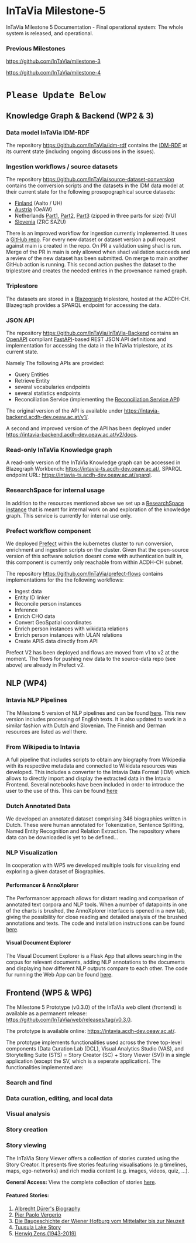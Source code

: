 # InTaVia Milestone-5

InTaVia Milestone 5 Documentation - Final operational system: The whole system is released, and operational.

### Previous Milestones

https://github.com/InTaVia/milestone-3

https://github.com/InTaVia/milestone-4

# `Please Update Below`


## Knowledge Graph & Backend (WP2 & 3)
### Data model InTaVia IDM-RDF

The repository https://github.com/InTaVia/idm-rdf contains the [IDM-RDF](https://github.com/InTaVia/idm-rdf/blob/main/idm-OWL/intavia_idm1.1.owl) at its current state (including ongoing discussions in the issues).

### Ingestion workflows / source datasets

The repository https://github.com/InTaVia/source-dataset-conversion contains the conversion scripts and the datasets in the IDM data model at their current state for the following prosopographical source datasets:

- [Finland](https://github.com/InTaVia/source-dataset-conversion/blob/main/BS_dataset/bs2intavia.ttl) (Aalto / UH)
- [Austria](https://github.com/InTaVia/source-dataset-conversion/blob/main/APIS_dataset/apis_oebl_serialization_2-9-2022.ttl) (OeAW)
- Netherlands [Part1](https://github.com/InTaVia/source-dataset-conversion/blob/main/intavia_biographynet/data/rdf/xaa.zip), [Part2](https://github.com/InTaVia/source-dataset-conversion/blob/main/intavia_biographynet/data/rdf/xab.zip), [Part3](https://github.com/InTaVia/source-dataset-conversion/blob/main/intavia_biographynet/data/rdf/xac.zip) (zipped in three parts for size) (VU)
- [Slovenia](https://github.com/InTaVia/source-data/blob/d17fc232c29de5ff444b47d68d05bc83e552fb37/datasets/sbi_data.ttl) (ZRC SAZU)

There is an improved workflow for ingestion currently implemented. It uses a [GitHub repo](https://github.com/InTaVia/source-data). For every new dataset or dataset version a pull request against main is created in the repo. On PR a validation using shacl is run. Merge of the  PR in main is only allowed when shacl validation succeeds and a review of the new dataset has been submitted. On merge to main another GitHub action is running. This second action pushes the dataset to the triplestore and creates the needed entries in the provenance named graph.

### Triplestore

The datasets are stored in a [Blazegraph](https://blazegraph.com/) triplestore, hosted at the ACDH-CH. Blazegraph provides a SPARQL endpoint for accessing the data.

### JSON API

The repository https://github.com/InTaVia/InTaVia-Backend contains an [OpenAPI](https://swagger.io/specification/) compliant [FastAPI](https://fastapi.tiangolo.com/)-based REST JSON API definitions and implementation for accessing the data in the InTaVia triplestore, at its current state.

Namely The following APIs are provided:

* Query Entities
* Retrieve Entity
* several vocabularies endpoints
* several statistics endpoints
* Reconciliation Service (implementing the [Reconciliation Service API](https://reconciliation-api.github.io/specs/))

The original version of the API is available under https://intavia-backend.acdh-dev.oeaw.ac.at/v1/.

A second and improved version of the API has been deployed under https://intavia-backend.acdh-dev.oeaw.ac.at/v2/docs.

### Read-only InTaVia Knowledge graph

A read-only version of the InTaVia Knowledge graph can be accessed in Blazegraph Workbench: https://intavia-ts.acdh-dev.oeaw.ac.at/, SPARQL endpoint URL: https://intavia-ts.acdh-dev.oeaw.ac.at/sparql.

### ResearchSpace for internal usage

In addition to the resources mentioned above we set up a [ResearchSpace instance](https://mp-playground.acdh-dev.oeaw.ac.at/) that is meant for internal work on and exploration of the knowledge graph. This service is currently for internal use only.

### Prefect workflow component

We deployed [Prefect](https://www.prefect.io/) within the  kubernetes cluster to run conversion, enrichment and ingestion scripts on the cluster. Given that the open-source version of this software solution doesnt come with authentication built in, this component is currently only reachable from within ACDH-CH subnet.

The repository https://github.com/InTaVia/prefect-flows contains implementations for the the following workflows:

* Ingest data
* Entity ID linker
* Reconcile person instances
* Inference
* Enrich CHO data
* Convert GeoSpatial coordinates
* Enrich person instances with wikidata relations
* Enrich person instances with ULAN relations
* Create APIS data directly from API

Prefect V2 has been deployed and flows are moved from v1 to v2 at the moment. The flows for pushing new data to the source-data repo (see above) are already in Prefect v2.

## NLP (WP4)

### Intavia NLP Pipelines

The Milestone 5 version of NLP pipelines and can be found [here](https://github.com/InTaVia/nlp-pipelines). This new version includes processing of English texts. It is also updated to work in a similar fashion with Dutch and Slovenian. The Finnish and German resources are listed as well there.

### From Wikipedia to Intavia

A full pipeline that includes scripts to obtain any biography from Wikipedia with its respective metadata and connected to Wikidata resources was developed. This includes a converter to the Intavia Data Format (IDM) which allows to directly import and display the extracted data in the Intavia Frontend. Several notebooks have been included in order to introduce the user to the use of this. This can be found [here](https://github.com/InTaVia/nlp-pipelines/tree/main/english)

### Dutch Annotated Data

We developed an annotated dataset comprising 346 biographies written in Dutch. These were human annotated for Tokenization, Sentence Splitting, Named Entity Recognition and Relation Extraction. The repository where data can be downloaded is yet to be defined...

### NLP Visualization

In cooperation with WP5 we developed multiple tools for visualizing end exploring a given dataset of Biographies.

#### Performancer & AnnoXplorer

The Performancer approach allows for distant reading and comparison of annotated text corpora and NLP tools. When a number of datapoints in one of the charts is brushed, the AnnoXplorer interface is opened in a new tab, giving the possibility for close reading and detailed analysis of the brushed annotations and texts.
The code and installation instructions can be found [here](https://github.com/InTaVia/Performancer_AnnoXplorer/releases/tag/v2.0.0).

#### Visual Document Explorer

The Visual Document Explorer is a Flask App that allows searching in the corpus for relevant documents, adding NLP annotations to the documents and displaying how different NLP outputs compare to each other. The code fur running the Web App can be found [here](https://github.com/angel-daza/bios-dutch).

## Frontend (WP5 & WP6)

The Milestone 5 Prototype (v0.3.0) of the InTaVia web client (frontend) is available as a permanent release: https://github.com/InTaVia/web/releases/tag/v0.3.0.

The prototype is available online: https://intavia.acdh-dev.oeaw.ac.at/.

The prototype implements functionalities used across the three top-level components (Data Curation Lab (DCL), Visual Analytics Studio (VAS), and Storytelling Suite (STS) = Story Creator (SC) + Story Viewer (SV)) in a single application (except the SV, which is a seperate application). The functionalities implemented are:

### Search and find

### Data curation, editing, and local data

### Visual analysis

### Story creation

### Story viewing


The InTaVia Story Viewer offers a collection of stories curated using the Story Creator. It presents five stories featuring visualisations (e.g timelines, maps, ego-networks) and rich media content (e.g. images, videos, quiz, ...). 

**General Access:** View the complete collection of stories [here](https://intavia.fluxguide.com/fluxguide/app).

#### **Featured Stories:**
1. [Albrecht Dürer's Biography](https://intavia.fluxguide.com/fluxguide/public/content/fluxguide/exhibitions/1/system/app/dist/index.html?storyId=986)
2. [Pier Paolo Vergerio](https://intavia.fluxguide.com/fluxguide/public/content/fluxguide/exhibitions/1/system/app/dist/index.html?storyId=940)
3. [Die Baugeschichte der Wiener Hofburg vom Mittelalter bis zur Neuzeit](https://intavia.fluxguide.com/fluxguide/public/content/fluxguide/exhibitions/1/system/app/dist/index.html?storyId=960)
4. [Tuusula Lake Story](https://intavia.fluxguide.com/fluxguide/public/content/fluxguide/exhibitions/1/system/app/dist/index.html?storyId=993)
5. [Herwig Zens (1943-2019)](https://intavia.fluxguide.com/fluxguide/public/content/fluxguide/exhibitions/1/system/app/dist/index.html?storyId=1012)

